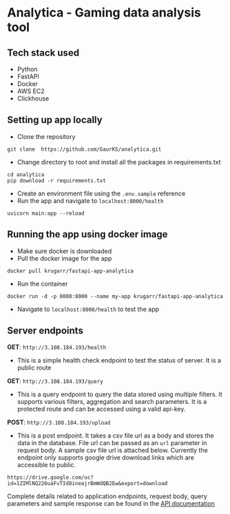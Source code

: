 # Analytica - Gaming data analysis tool

## Tech stack used

- Python
- FastAPI
- Docker
- AWS EC2
- Clickhouse

## Setting up app locally

- Clone the repository

```
git clone  https://github.com/GaurKS/analytica.git
```

- Change directory to root and install all the packages in requirements.txt

```
cd analytica
pip download -r requirements.txt
```

- Create an environment file using the `.env.sample` reference
- Run the app and navigate to `localhost:8000/health`

```
uvicorn main:app --reload
```

## Running the app using docker image

- Make sure docker is downloaded
- Pull the docker image for the app

```
docker pull krugarr/fastapi-app-analytica
```

- Run the container

```
docker run -d -p 8000:8000 --name my-app krugarr/fastapi-app-analytica
```

- Navigate to `localhost:8000/health` to test the app

## Server endpoints

**GET**: `http://3.108.184.193/health`

- This is a simple health check endpoint to test the status of server. It is a public route

**GET**: `http://3.108.184.193/query`

- This is a query endpoint to query the data stored using multiple filters. It supports various filters, aggregation and search parameters. It is a protected route and can be accessed using a valid api-key.

**POST**: `http://3.108.184.193/upload`

- This is a post endpoint. It takes a csv file url as a body and stores the data in the database. File url can be passed as an `url` parameter in request body. A sample csv file url is attached below. Currently the endpoint only supports google drive download links which are accessible to public.

```
https://drive.google.com/uc?id=1ZIMlNQ226uaFvTId8ineajrBmWdQB2Ew&export=download
```

Complete details related to application endpoints, request body, query parameters and sample response can be found in the [API documentation](http://3.108.184.193/docs)
